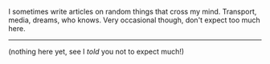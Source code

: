 I sometimes write articles on random things that cross my mind. Transport, media, dreams, who knows. Very occasional though, don't expect too much here.

---

(nothing here yet, see I *told* you not to expect much!)